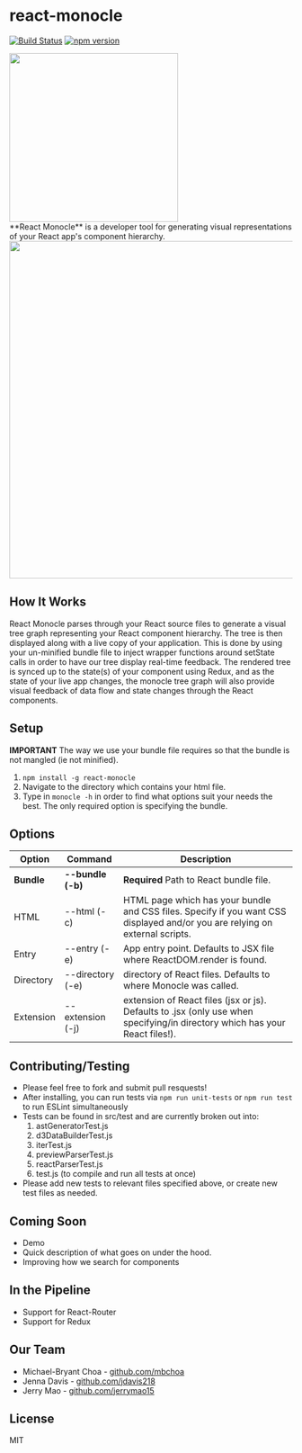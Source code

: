 # react-monocle
[![Build Status](https://travis-ci.org/team-gryff/react-monocle.svg?branch=master)](https://travis-ci.org/team-gryff/react-monocle) [![npm version](https://badge.fury.io/js/react-monocle.svg)](https://badge.fury.io/js/react-monocle)

<img src="react/assets/logo.png" width="300"/>

</br>
**React Monocle** is a developer tool for generating visual representations of your React app's component hierarchy.

</br>
<img src="demo.gif" width="600"/>

## How It Works
React Monocle parses through your React source files to generate a visual tree graph representing your React component hierarchy. 
The tree is then displayed along with a live copy of your application. 
This is done by using your un-minified bundle file to inject wrapper functions around setState calls in order to have our tree display real-time feedback.
The rendered tree is synced up to the state(s) of your component using Redux, and as the state of your live app changes, the monocle tree graph will also provide visual feedback of data flow and state changes through the React components.

## Setup
**IMPORTANT** The way we use your bundle file requires so that the bundle is not mangled (ie not minified).

1. ```npm install -g react-monocle```
2. Navigate to the directory which contains your html file.
3. Type in ```monocle -h``` in order to find what options suit your needs the best. The only required option is specifying the bundle.


## Options

| Option     | Command           | Description                                                                                                                  |
-------------|-------------------|------------------------------------------------------------------------------------------------------------------------------|
| **Bundle** | **--bundle (-b)** | **Required** Path to React bundle file.                                                                                      |
| HTML       | --html (-c)       | HTML page which has your bundle and CSS files. Specify if you want CSS displayed and/or you are relying on external scripts. |
| Entry      | --entry (-e)      | App entry point. Defaults to JSX file where ReactDOM.render is found.                                                        |
| Directory  | --directory (-e)  | directory of React files. Defaults to where Monocle was called.                                                              |
| Extension  | --extension (-j)  | extension of React files (jsx or js). Defaults to .jsx (only use when specifying/in directory which has your React files!).  |

## Contributing/Testing

* Please feel free to fork and submit pull resquests!
* After installing, you can run tests via ```npm run unit-tests``` or ```npm run test``` to run ESLint simultaneously
* Tests can be found in src/test and are currently broken out into: 
  1. astGeneratorTest.js
  2. d3DataBuilderTest.js
  3. iterTest.js
  4. previewParserTest.js
  5. reactParserTest.js
  6. test.js (to compile and run all tests at once)
* Please add new tests to relevant files specified above, or create new test files as needed.

## Coming Soon

* Demo
* Quick description of what goes on under the hood.
* Improving how we search for components

## In the Pipeline

* Support for React-Router
* Support for Redux



## Our Team
* Michael-Bryant Choa - [github.com/mbchoa](https://github.com/mbchoa)
* Jenna Davis - [github.com/jdavis218](https://github.com/jdavis218)
* Jerry Mao - [github.com/jerrymao15](https://github.com/jerrymao15)

## License
MIT

